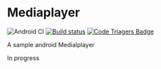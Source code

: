 Mediaplayer
===========
![Android CI](https://github.com/shrikanthkr/Mediaplayer/workflows/Android%20CI/badge.svg)
[![Build status](https://build.appcenter.ms/v0.1/apps/f1fb17b3-22ba-4066-aadb-d09750a0ae86/branches/master/badge)](https://appcenter.ms)
[![Code Triagers Badge](https://www.codetriage.com/shrikanthkr/mediaplayer/badges/users.svg)](https://www.codetriage.com/shrikanthkr/mediaplayer)

A sample android Medialplayer


In progress
